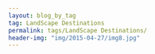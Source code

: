 ```yaml
---
layout: blog_by_tag
tag: LandScape Destinations
permalink: tags/LandScape Destinations/
header-img: "img/2015-04-27/img8.jpg"
---
```

